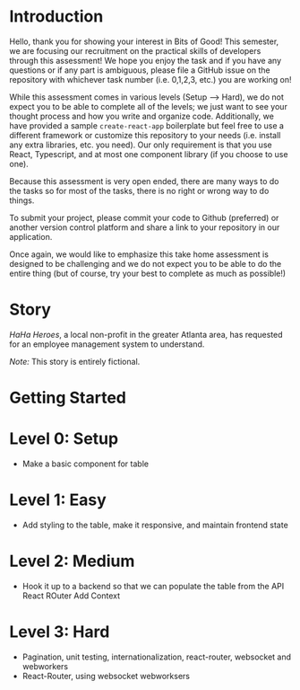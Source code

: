 # Introduction 
Hello, thank you for showing your interest in Bits of Good! This semester, we are focusing our recruitment on the practical skills of developers through this assessment! We hope you enjoy the task and if you have any questions or if any part is ambiguous, please file a GitHub issue on the repository with whichever task number (i.e. 0,1,2,3, etc.) you are working on!

While this assessment comes in various levels (Setup --> Hard), we do not expect you to be able to complete all of the levels; we just want to see your thought process and how you write and organize code. Additionally, we have provided a sample `create-react-app` boilerplate but feel free to use a different framework or customize this repository to your needs (i.e. install any extra libraries, etc. you need). Our only requirement is that you use React, Typescript, and at most one component library (if you choose to use one).

Because this assessment is very open ended, there are many ways to do the tasks so for most of the tasks, there is no right or wrong way to do things.

To submit your project, please commit your code to Github (preferred) or another version control platform and share a link to your repository in our application.

Once again, we would like to emphasize this take home assessment is designed to be challenging and we do not expect you to be able to do the entire thing (but of course, try your best to complete as much as possible!)

# Story
_HaHa Heroes_, a local non-profit in the greater Atlanta area, has requested for an employee management system to understand. 

_Note:_ This story is entirely fictional.

# Getting Started

# Level 0: Setup
* Make a basic component for table

# Level 1: Easy
* Add styling to the table, make it responsive, and maintain frontend state

# Level 2: Medium
* Hook it up to a backend so that we can populate the table from the API
React ROuter Add Context

# Level 3: Hard
* Pagination, unit testing, internationalization, react-router, websocket and webworkers
* React-Router, using websocket webworksers
